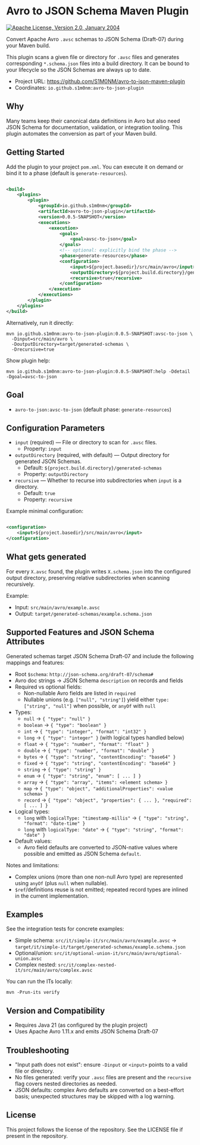 # Avro to JSON Schema Maven Plugin

[![Apache License, Version 2.0, January 2004](https://img.shields.io/github/license/mojohaus/versions-maven-plugin.svg?label=License)](http://www.apache.org/licenses/)

Convert Apache Avro `.avsc` schemas to JSON Schema (Draft-07) during your Maven build.

This plugin scans a given file or directory for `.avsc` files and generates corresponding `*.schema.json` files into a
build directory. It can be bound to your lifecycle so the JSON Schemas are always up to date.

- Project URL: https://github.com/S1M0NM/avro-to-json-maven-plugin
- Coordinates: `io.github.s1m0nm:avro-to-json-plugin`

## Why

Many teams keep their canonical data definitions in Avro but also need JSON Schema for documentation, validation, or
integration tooling. This plugin automates the conversion as part of your Maven build.

## Getting Started

Add the plugin to your project `pom.xml`. You can execute it on demand or bind it to a phase (default is
`generate-resources`).

```xml

<build>
    <plugins>
        <plugin>
            <groupId>io.github.s1m0nm</groupId>
            <artifactId>avro-to-json-plugin</artifactId>
            <version>0.0.5-SNAPSHOT</version>
            <executions>
                <execution>
                    <goals>
                        <goal>avsc-to-json</goal>
                    </goals>
                    <!-- optional: explicitly bind the phase -->
                    <phase>generate-resources</phase>
                    <configuration>
                        <input>${project.basedir}/src/main/avro</input>
                        <outputDirectory>${project.build.directory}/generated-schemas</outputDirectory>
                        <recursive>true</recursive>
                    </configuration>
                </execution>
            </executions>
        </plugin>
    </plugins>
</build>
```

Alternatively, run it directly:

```
mvn io.github.s1m0nm:avro-to-json-plugin:0.0.5-SNAPSHOT:avsc-to-json \
  -Dinput=src/main/avro \
  -DoutputDirectory=target/generated-schemas \
  -Drecursive=true
```

Show plugin help:

```
mvn io.github.s1m0nm:avro-to-json-plugin:0.0.5-SNAPSHOT:help -Ddetail -Dgoal=avsc-to-json
```

## Goal

- `avro-to-json:avsc-to-json` (default phase: `generate-resources`)

## Configuration Parameters

- `input` (required) — File or directory to scan for `.avsc` files.
    - Property: `input`
- `outputDirectory` (required, with default) — Output directory for generated JSON Schemas.
    - Default: `${project.build.directory}/generated-schemas`
    - Property: `outputDirectory`
- `recursive` — Whether to recurse into subdirectories when `input` is a directory.
    - Default: `true`
    - Property: `recursive`

Example minimal configuration:

```xml

<configuration>
    <input>${project.basedir}/src/main/avro</input>
</configuration>
```

## What gets generated

For every `X.avsc` found, the plugin writes `X.schema.json` into the configured output directory, preserving relative
subdirectories when scanning recursively.

Example:

- Input: `src/main/avro/example.avsc`
- Output: `target/generated-schemas/example.schema.json`

## Supported Features and JSON Schema Attributes

Generated schemas target JSON Schema Draft-07 and include the following mappings and features:

- Root `$schema`: `http://json-schema.org/draft-07/schema#`
- Avro doc strings → JSON Schema `description` on records and fields
- Required vs optional fields:
    - Non-nullable Avro fields are listed in `required`
    - Nullable unions (e.g. `["null", "string"]`) yield either `type: ["string", "null"]` when possible, or `anyOf` with
      `null`
- Types:
    - `null` → `{ "type": "null" }`
    - `boolean` → `{ "type": "boolean" }`
    - `int` → `{ "type": "integer", "format": "int32" }`
    - `long` → `{ "type": "integer" }` (with logical types handled below)
    - `float` → `{ "type": "number", "format": "float" }`
    - `double` → `{ "type": "number", "format": "double" }`
    - `bytes` → `{ "type": "string", "contentEncoding": "base64" }`
    - `fixed` → `{ "type": "string", "contentEncoding": "base64" }`
    - `string` → `{ "type": "string" }`
    - `enum` → `{ "type": "string", "enum": [ ... ] }`
    - `array` → `{ "type": "array", "items": <element schema> }`
    - `map` → `{ "type": "object", "additionalProperties": <value schema> }`
    - `record` → `{ "type": "object", "properties": { ... }, "required": [ ... ] }`
- Logical types:
    - `long` with `logicalType: "timestamp-millis"` → `{ "type": "string", "format": "date-time" }`
    - `long` with `logicalType: "date"` → `{ "type": "string", "format": "date" }`
- Default values:
    - Avro field defaults are converted to JSON-native values where possible and emitted as JSON Schema `default`.

Notes and limitations:

- Complex unions (more than one non-null Avro type) are represented using `anyOf` (plus `null` when nullable).
- `$ref`/definitions reuse is not emitted; repeated record types are inlined in the current implementation.

## Examples

See the integration tests for concrete examples:

- Simple schema: `src/it/simple-it/src/main/avro/example.avsc` →
  `target/it/simple-it/target/generated-schemas/example.schema.json`
- Optional/union: `src/it/optional-union-it/src/main/avro/optional-union.avsc`
- Complex nested: `src/it/complex-nested-it/src/main/avro/complex.avsc`

You can run the ITs locally:

```
mvn -Prun-its verify
```

## Version and Compatibility

- Requires Java 21 (as configured by the plugin project)
- Uses Apache Avro 1.11.x and emits JSON Schema Draft-07

## Troubleshooting

- "Input path does not exist": ensure `-Dinput` or `<input>` points to a valid file or directory.
- No files generated: verify your `.avsc` files are present and the `recursive` flag covers nested directories as
  needed.
- JSON defaults: complex Avro defaults are converted on a best-effort basis; unexpected structures may be skipped with a
  log warning.

## License

This project follows the license of the repository. See the LICENSE file if present in the repository.
